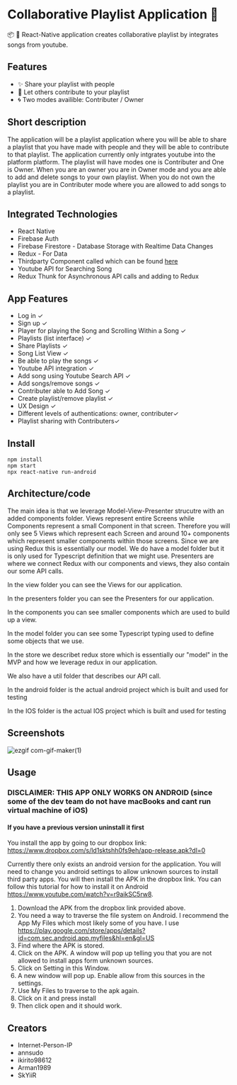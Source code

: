 # Collaborative Playlist Application 🎵 
📦 🚀  React-Native application creates collaborative playlist by integrates songs from youtube.

## Features

-   ✨ Share your playlist with people 
-   🐝 Let others contribute to your playlist
-   🌀  Two modes availible: Contributer / Owner 

## Short description  
The application will be a playlist application where you will be able to share a playlist that you have made with people and they will be able to contribute to that playlist. The application currently only intgrates youtube into the platform platform. The playlist will have modes one is Contributer and One is Owner. When you are an owner you are in Owner mode and you are able to add and delete songs to your own playlist. When you do not own the playlist you are in Contributer mode where you are allowed to add songs to a playlist.

<!-- In the Owner mode, people can share a playlist and add songs to a playlist but only the owner will have complete control over which songs will be accepted to the playlist and which will not be accepted. This will be perfect in for example Event-based scenarios where there might be multiple people who might request songs constantly, for example, a house party. In the Contributer mode, all people are able to add and manipulate the playlist and also play the playlist on their own -->


## Integrated Technologies
- React Native
- Firebase Auth
- Firebase Firestore - Database Storage with Realtime Data Changes 
- Redux - For Data 
- Thirdparty Component called which can be found [here](https://www.npmjs.com/package/react-native-youtube-iframe)
- Youtube API for Searching Song
- Redux Thunk for Asynchronous API calls and adding to Redux

## App Features
- Log in ✓
- Sign up ✓
- Player for playing the Song and Scrolling Within a Song ✓
- Playlists (list interface) ✓
- Share Playlists ✓
- Song List View ✓
- Be able to play the songs ✓
- Youtube API integration ✓ 
- Add song using Youtube Search API ✓
- Add songs/remove songs ✓
- Contributer able to Add Song ✓
- Create playlist/remove playlist ✓
- UX Design ✓
- Different levels of authentications: owner, contributer✓
- Playlist sharing with Contributers✓
 


                   

## Install

```
npm install
npm start
npx react-native run-android
```

## Architecture/code
The main idea is that we leverage Model-View-Presenter strucutre with an added components folder. Views represent entire Screens while Components represent a small Component in that screen. Therefore you will only see 5 Views which represent each Screen and around 10+ components which represent smaller components within those screens. Since we are using Redux this is essentially our model. We do have a model folder but it is only used for Typescript definition that we might use. Presenters are where we connect Redux with our components and views, they also contain our some API calls.

In the view folder you can see the Views for our application.

In the presenters folder you can see the Presenters for our application.

In the components you can see smaller components which are used to build up a view.

In the model folder you can see some Typescript typing used to define some objects that we use. 

In the store we describet redux store which is essentially our "model" in the MVP and how we leverage redux in our application.

We also have a util folder that describes our API call. 

In the android folder is the actual android project which is built and used for testing

In the IOS folder is the actual IOS project which is built and used for testing

## Screenshots
![ezgif com-gif-maker(1)](https://user-images.githubusercontent.com/42935270/118402599-df0ea680-b66a-11eb-87fe-0144476c58b3.gif)


## Usage
### DISCLAIMER: THIS APP ONLY WORKS ON ANDROID (since some of the dev team do not have macBooks and cant run virtual machine of iOS)
#### If you have a previous version uninstall it first 
You install the app by going to our dropbox link: https://www.dropbox.com/s/ld1sktshh0fs9eh/app-release.apk?dl=0

Currently there only exists an android version for the application. You will need to change you android settings to allow unknown sources to install third party apps. You will then install the APK in the dropbox link. You can follow this tutorial for how to install it on Android https://www.youtube.com/watch?v=r9aikSC5rw8.



1. Download the APK from the dropbox link provided above.
2. You need a way to traverse the file system on Android. I recommend the App My Files which most likely some of you have. I use https://play.google.com/store/apps/details?id=com.sec.android.app.myfiles&hl=en&gl=US
3. Find where the APK is stored.
4. Click on the APK. A window will pop up telling you that you are not allowed to install apps form unknown sources.
5. Click on Setting in this Window.
6. A new window will pop up. Enable allow from this sources in the settings.
7. Use My Files to traverse to the apk again.
8. Click on it and press install
9. Then click open and it should work.


## Creators
- Internet-Person-IP
- annsudo
- ikirito98612
- Arman1989
- SkYiiR

